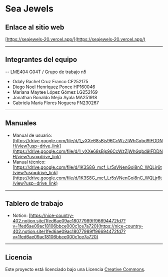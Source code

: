 # Sea Jewels
## Enlace al sitio web 

[https://seajewels-20.vercel.app/](https://seajewels-20.vercel.app/)

---

## Integrantes del equipo
-- LME404 G04T / Grupo de trabajo n5
- Odaly Rachel Cruz Franco CF252175
- Diego Noel Henríquez Ponce HP160046
- Mariana Maytee López Gómez LG252169
- Jonathan Ronaldo Mejía Ayala MA251918
- Gabriela María Flores Noguera FN230267

---

## Manuales

- Manual de usuario: [https://drive.google.com/file/d/1_yXXe68sBjs96CcWzZjWhGqbd9lFDDNH/view?usp=drive_link](https://drive.google.com/file/d/1_yXXe68sBjs96CcWzZjWhGqbd9lFDDNH/view?usp=drive_link)
- Manual técnico: [https://drive.google.com/file/d/1K3S8G_mcf_Lr5sVNenGoi8nC_WQLjr6t/view?usp=drive_link](https://drive.google.com/file/d/1K3S8G_mcf_Lr5sVNenGoi8nC_WQLjr6t/view?usp=drive_link)

---

## Tablero de trabajo

- Notion: [https://nice-country-402.notion.site/1fed6ae09ac18077989ff96694472fd7?v=1fed6ae09ac18106bbce000c1ce7a720](https://nice-country-402.notion.site/1fed6ae09ac18077989ff96694472fd7?v=1fed6ae09ac18106bbce000c1ce7a720)

---

## Licencia

Este proyecto está licenciado bajo una Licencia [Creative Commons](https://creativecommons.org/licenses/).
